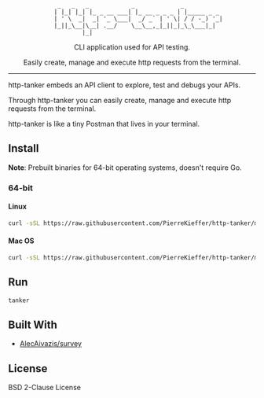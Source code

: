 
```
			  _   _   _            _             _
			 | |_| |_| |_ _ __ ___| |_ __ _ _ _ | |_____ _ _
			 | ' \  _|  _| '_ \___|  _/ _` | ' \| / / -_) '_|
			 |_||_\__|\__| .__/    \__\__,_|_||_|_\_\___|_|
				     |_|
```

<div align="center">

CLI application used for API testing. 

Easily create, manage and execute http requests from the terminal.

<!-- <img src="./assets/tanker_demo.gif" /> -->

</div>

---

http-tanker embeds an API client to explore, test and debugs your APIs. 

Through http-tanker you can easily create, manage and execute http requests from the terminal.

http-tanker is like a tiny Postman that lives in your terminal. 

## Install 

**Note**: Prebuilt binaries for 64-bit operating systems, doesn't require Go.

### 64-bit
#### Linux 
```bash 
curl -sSL https://raw.githubusercontent.com/PierreKieffer/http-tanker/master/install/install_tanker64_linux.sh | bash
```
#### Mac OS 
```bash 
curl -sSL https://raw.githubusercontent.com/PierreKieffer/http-tanker/master/install/install_tanker64_osx.sh | bash
```

## Run 
```bash
tanker
```

## Built With

- [AlecAivazis/survey](https://github.com/AlecAivazis/survey)


## License
BSD 2-Clause License



